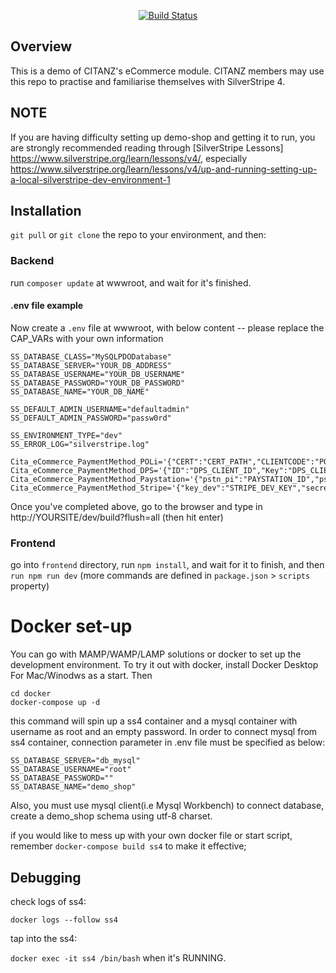 <p align="center">
<!--   this badge should point to our cicleci, please update it after setting up. Now it's referring to Vue.js  -->
  <a href="https://circleci.com/gh/vuejs/vue/tree/dev"><img src="https://img.shields.io/circleci/project/github/vuejs/vue/dev.svg?sanitize=true" alt="Build Status"></a>
<!--    Other badges to be added... -->
</p>

## Overview ##

This is a demo of CITANZ's eCommerce module. CITANZ members may use this repo to practise and familiarise themselves with SilverStripe 4.

## NOTE ##
If you are having difficulty setting up demo-shop and getting it to run, you are strongly recommended reading through [SilverStripe Lessons] https://www.silverstripe.org/learn/lessons/v4/, especially https://www.silverstripe.org/learn/lessons/v4/up-and-running-setting-up-a-local-silverstripe-dev-environment-1

## Installation ##

`git pull` or `git clone` the repo to your environment, and then:

### Backend ###
run `composer update` at wwwroot, and wait for it's finished.

#### .env file example ####
Now create a `.env` file at wwwroot, with below content -- please replace the CAP_VARs with your own information
```
SS_DATABASE_CLASS="MySQLPDODatabase"
SS_DATABASE_SERVER="YOUR_DB_ADDRESS"
SS_DATABASE_USERNAME="YOUR_DB_USERNAME"
SS_DATABASE_PASSWORD="YOUR_DB_PASSWORD"
SS_DATABASE_NAME="YOUR_DB_NAME"

SS_DEFAULT_ADMIN_USERNAME="defaultadmin"
SS_DEFAULT_ADMIN_PASSWORD="passw0rd"

SS_ENVIRONMENT_TYPE="dev"
SS_ERROR_LOG="silverstripe.log"

Cita_eCommerce_PaymentMethod_POLi='{"CERT":"CERT_PATH","CLIENTCODE":"POLI_CLIENT_CODE","AUTHCODE":"POLI_AUTH_CODE"}'
Cita_eCommerce_PaymentMethod_DPS='{"ID":"DPS_CLIENT_ID","Key":"DPS_CLIENT_KEY"}'
Cita_eCommerce_PaymentMethod_Paystation='{"pstn_pi":"PAYSTATION_ID","pstn_HMAC":"PAYSTATION_HMAC"}'
Cita_eCommerce_PaymentMethod_Stripe='{"key_dev":"STRIPE_DEV_KEY","secret_dev":"STRIPE_DEV_SECRET","key":"STRIPE_LIVE_KEY","secret":"STRIPE_LIVE_SECRET"}'

```
Once you've completed above, go to the browser and type in http://YOURSITE/dev/build?flush=all (then hit enter)


### Frontend ###
go into `frontend` directory, run `npm install`, and wait for it to finish, and then `run npm run dev` (more commands are defined in `package.json` > `scripts` property)


# Docker set-up 

You can go with MAMP/WAMP/LAMP solutions or docker to set up the development environment. To try it out with docker, install Docker Desktop For Mac/Winodws as a start. Then

```shell
cd docker
docker-compose up -d
```

this command will spin up a ss4 container and a mysql container with username as root and an empty password. In order to connect mysql from ss4 container, connection parameter in .env file must be specified as below:

```
SS_DATABASE_SERVER="db_mysql"
SS_DATABASE_USERNAME="root"
SS_DATABASE_PASSWORD=""
SS_DATABASE_NAME="demo_shop"
```

Also, you must use mysql client(i.e Mysql Workbench) to connect database, create a demo_shop schema using utf-8 charset.


if you would like to mess up with your own docker file or start script, remember `docker-compose build ss4` to make it effective; 

## Debugging

check logs of ss4:

`docker logs --follow ss4`

tap into the ss4: 

`docker exec -it ss4 /bin/bash` when it's RUNNING.